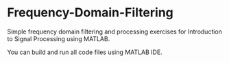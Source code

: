 # Frequency-Domain-Filtering
Simple frequency domain filtering and processing exercises for Introduction to Signal Processing using MATLAB.

You can build and run all code files using MATLAB IDE.

